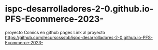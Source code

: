 # ispc-desarrolladores-2-0.github.io-PFS-Ecommerce-2023-
proyecto Comics en github pages
Link al proyecto https://github.com/recursosssbb/ispc-desarrolladores-2-0.github.io-PFS-Ecommerce-2023-
